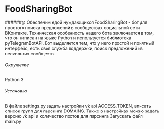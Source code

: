 # FoodSharingBot
######@ Обеспечим едой нуждающихся
FoodSharingBot - бот для простого поиска предложений в сообществах социальной сети ВКонтакте. Техническая особенность нашего бота заключается в том, что он написан на языке Python и используется библиотека pyTelegramBotAPI. Бот выделяется тем, что у него простой и понятный интерфейс, есть своя служба поддержки, поиск предложений из нескольких сообществ. 
###### Окружение 
Python 3
###### Установка
В файле settings.py задать настройки vk api ACCESS_TOKEN, вписать список групп для парсинга DOMAINS.
Также в настройках можно задать версию vk api и количество постов для парсинга
Запускать файл main.py

